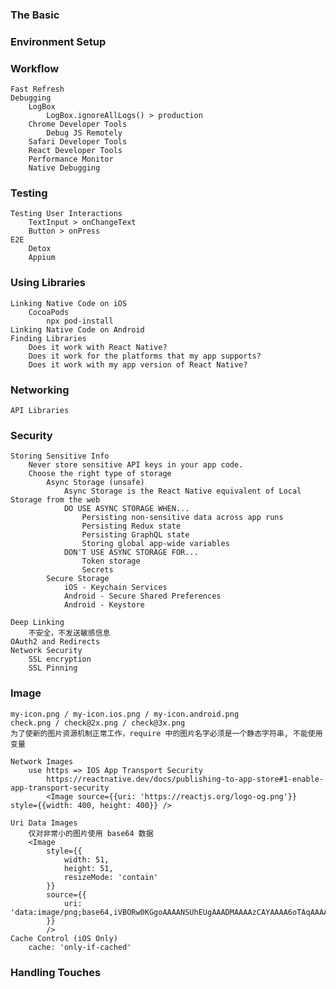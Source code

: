 ### The Basic

### Environment Setup

### Workflow

    Fast Refresh
    Debugging
        LogBox
            LogBox.ignoreAllLogs() > production
        Chrome Developer Tools
            Debug JS Remotely
        Safari Developer Tools
        React Developer Tools
        Performance Monitor
        Native Debugging

### Testing

    Testing User Interactions
        TextInput > onChangeText
        Button > onPress
    E2E
        Detox
        Appium

### Using Libraries

    Linking Native Code on iOS
        CocoaPods
            npx pod-install
    Linking Native Code on Android
    Finding Libraries
        Does it work with React Native?
        Does it work for the platforms that my app supports?
        Does it work with my app version of React Native?

### Networking

    API Libraries

### Security

    Storing Sensitive Info
        Never store sensitive API keys in your app code.
        Choose the right type of storage
            Async Storage (unsafe)
                Async Storage is the React Native equivalent of Local Storage from the web
                DO USE ASYNC STORAGE WHEN...
                    Persisting non-sensitive data across app runs
                    Persisting Redux state
                    Persisting GraphQL state
                    Storing global app-wide variables
                DON'T USE ASYNC STORAGE FOR...
                    Token storage
                    Secrets
            Secure Storage
                iOS - Keychain Services
                Android - Secure Shared Preferences
                Android - Keystore

    Deep Linking
        不安全，不发送敏感信息
    OAuth2 and Redirects
    Network Security
        SSL encryption
        SSL Pinning

### Image

    my-icon.png / my-icon.ios.png / my-icon.android.png
    check.png / check@2x.png / check@3x.png
    为了使新的图片资源机制正常工作，require 中的图片名字必须是一个静态字符串, 不能使用变量

    Network Images
        use https => IOS App Transport Security
            https://reactnative.dev/docs/publishing-to-app-store#1-enable-app-transport-security
            <Image source={{uri: 'https://reactjs.org/logo-og.png'}} style={{width: 400, height: 400}} />

    Uri Data Images
        仅对非常小的图片使用 base64 数据
        <Image
            style={{
                width: 51,
                height: 51,
                resizeMode: 'contain'
            }}
            source={{
                uri: 'data:image/png;base64,iVBORw0KGgoAAAANSUhEUgAAADMAAAAzCAYAAAA6oTAqAAAAEXRFWHRTb2Z0d2FyZQBwbmdjcnVzaEB1SfMAAABQSURBVGje7dSxCQBACARB+2/ab8BEeQNhFi6WSYzYLYudDQYGBgYGBgYGBgYGBgYGBgZmcvDqYGBgmhivGQYGBgYGBgYGBgYGBgYGBgbmQw+P/eMrC5UTVAAAAABJRU5ErkJggg=='
            }}
            />
    Cache Control (iOS Only)
        cache: 'only-if-cached'

### Handling Touches
